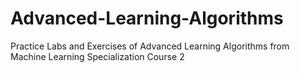 # Advanced-Learning-Algorithms
Practice Labs and Exercises of Advanced Learning Algorithms from Machine Learning Specialization Course 2
